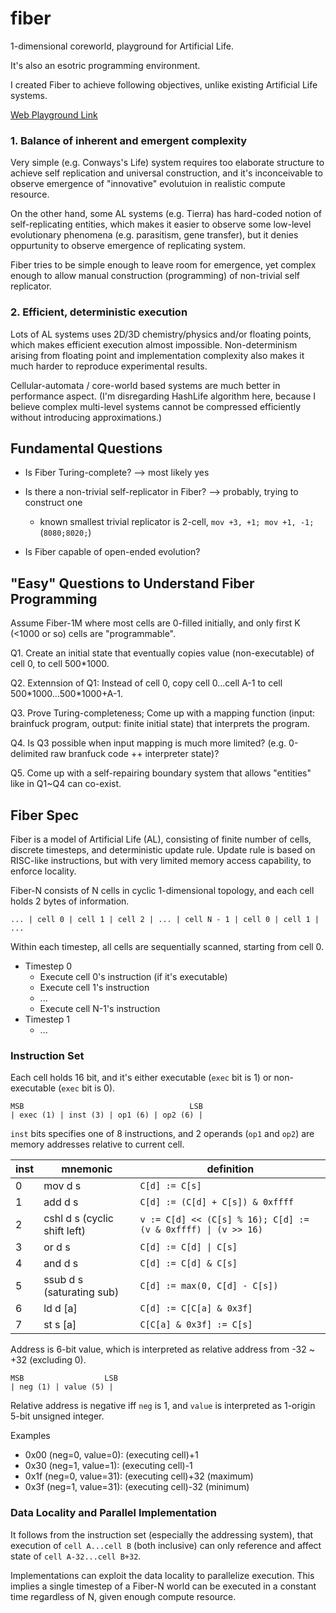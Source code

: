 # fiber
1-dimensional coreworld, playground for Artificial Life.

It's also an esotric programming environment.

I created Fiber to achieve following objectives, unlike existing Artificial Life systems.

[Web Playground Link](https://xanxys.github.io/fiber/web/index.html)

### 1. Balance of inherent and emergent complexity
Very simple (e.g. Conways's Life) system requires too elaborate structure to achieve self replication and universal construction,
and it's inconceivable to observe emergence of "innovative" evolutuion in realistic compute resource.

On the other hand, some AL systems (e.g. Tierra) has hard-coded notion of self-replicating entities, which makes it easier to observe
some low-level evolutionary phenomena (e.g. parasitism, gene transfer), but it denies oppurtunity to observe emergence of
replicating system.

Fiber tries to be simple enough to leave room for emergence, yet complex enough to allow manual construction (programming)
of non-trivial self replicator.

### 2. Efficient, deterministic execution
Lots of AL systems uses 2D/3D chemistry/physics and/or floating points, which makes efficient execution almost impossible.
Non-determinism arising from floating point and implementation complexity also makes it much harder to reproduce experimental results.

Cellular-automata / core-world based systems are much better in performance aspect.
(I'm disregarding HashLife algorithm here, because I believe complex multi-level systems cannot be compressed efficiently without
introducing approximations.)


## Fundamental Questions

* Is Fiber Turing-complete?
--> most likely yes

* Is there a non-trivial self-replicator in Fiber? --> probably, trying to construct one
  * known smallest trivial replicator is 2-cell, `mov +3, +1; mov +1, -1;` (`8080;8020;`)

* Is Fiber capable of open-ended evolution?

## "Easy" Questions to Understand Fiber Programming
Assume Fiber-1M where most cells are 0-filled initially, and only first K (<1000 or so) cells are "programmable".

Q1. Create an initial state that eventually copies value (non-executable) of cell 0, to cell 500*1000.

Q2. Extennsion of Q1: Instead of cell 0, copy cell 0...cell A-1 to cell 500\*1000...500\*1000+A-1.

Q3. Prove Turing-completeness; Come up with a mapping function (input: brainfuck program, output: finite initial state) that interprets the program.

Q4. Is Q3 possible when input mapping is much more limited? (e.g. 0-delimited raw branfuck code ++ interpreter state)?

Q5. Come up with a self-repairing boundary system that allows "entities" like in Q1~Q4 can co-exist.


## Fiber Spec

Fiber is a model of Artificial Life (AL), consisting of finite number of cells, discrete timesteps, and deterministic update rule.
Update rule is based on RISC-like instructions, but with very limited memory access capability, to enforce locality.

Fiber-N consists of N cells in cyclic 1-dimensional topology, and each cell holds 2 bytes of information.

```
... | cell 0 | cell 1 | cell 2 | ... | cell N - 1 | cell 0 | cell 1 | ...
```

Within each timestep, all cells are sequentially scanned, starting from cell 0.

* Timestep 0
  * Execute cell 0's instruction (if it's executable)
  * Execute cell 1's instruction
  * ...
  * Execute cell N-1's instruction
* Timestep 1
  * ...

### Instruction Set
Each cell holds 16 bit, and it's either executable (`exec` bit is 1) or non-executable (`exec` bit is 0).
```
MSB                                     LSB
| exec (1) | inst (3) | op1 (6) | op2 (6) |
```
`inst` bits specifies one of 8 instructions, and 2 operands (`op1` and `op2`) are memory addresses relative to current cell.

| inst | mnemonic | definition |
----|----|----
| 0 | mov d s | `C[d] := C[s]` |
| 1 | add d s | `C[d] := (C[d] + C[s]) & 0xffff` |
| 2 | cshl d s (cyclic shift left)| `v := C[d] << (C[s] % 16); C[d] := (v & 0xffff) \| (v >> 16)` |
| 3 | or d s | `C[d] := C[d] \| C[s]` |
| 4 | and d s | `C[d] := C[d] & C[s]` |
| 5 | ssub d s (saturating sub) | `C[d] := max(0, C[d] - C[s])` |
| 6 | ld d \[a\] | `C[d] := C[C[a] & 0x3f]` |
| 7 | st s \[a\] | `C[C[a] & 0x3f] := C[s]`|

Address is 6-bit value, which is interpreted as relative address from -32 ~ +32 (excluding 0).
```
MSB                  LSB
| neg (1) | value (5) |
```

Relative address is negative iff `neg` is 1, and `value` is interpreted as 1-origin 5-bit unsigned integer.

Examples
* 0x00 (neg=0, value=0): (executing cell)+1
* 0x30 (neg=1, value=1): (executing cell)-1
* 0x1f (neg=0, value=31): (executing cell)+32 (maximum)
* 0x3f (neg=1, value=31): (executing cell)-32 (minimum)


### Data Locality and Parallel Implementation
It follows from the instruction set (especially the addressing system), that execution of `cell A...cell B` (both inclusive)
can only reference and affect state of `cell A-32...cell B+32`.

Implementations can exploit the data locality to parallelize execution.
This implies a single timestep of a Fiber-N world can be executed in a constant time regardless of N, given enough compute resource.

###
